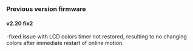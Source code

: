 ### Previous version firmware 

#### v2.20 fix2
-fixed issue with LCD colors timer not restored, resulting to no changing colors after immediate restart of online motion.
